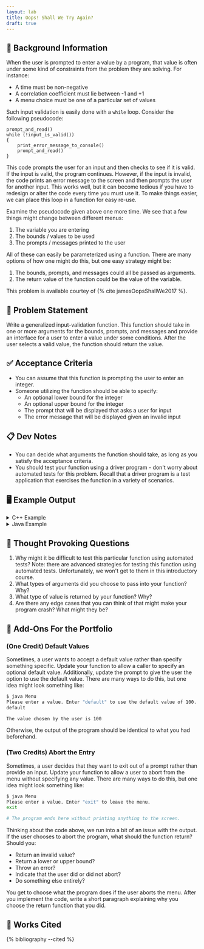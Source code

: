```yaml
---
layout: lab
title: Oops! Shall We Try Again?
draft: true
---
```


## 🔖 Background Information

When the user is prompted to enter a value by a program, that value is often under some kind of constraints from the problem they are solving. For instance:

* A time must be non-negative
* A correlation coefficient must lie between -1 and +1
* A menu choice must be one of a particular set of values

Such input validation is easily done with a `while` loop. Consider the following pseudocode:

```text
prompt_and_read()
while (!input_is_valid())
{
    print_error_message_to_console()
    prompt_and_read()
}
```

This code prompts the user for an input and then checks to see if it is valid. If the input is valid, the program continues. However, if the input is invalid, the code prints an error message to the screen and then prompts the user for another input. This works well, but it can become tedious if you have to redesign or alter the code every time you must use it. To make things easier, we can place this loop in a function for easy re-use.

Examine the pseudocode given above one more time. We see that a few things might change between different menus:

1. The variable you are entering
2. The bounds / values to be used
3. The prompts / messages printed to the user

All of these can easily be parameterized using a function. There are many options of how one might do this, but one easy strategy might be:

1. The bounds, prompts, and messages could all be passed as arguments.
2. The return value of the function could be the value of the variable.

This problem is available courtey of {% cite jamesOopsShallWe2017 %}.

## 🎯 Problem Statement

Write a generalized input-validation function. This function should take in one or more arguments for the bounds, prompts, and messages and provide an interface for a user to enter a value under some conditions. After the user selects a valid value, the function should return the value.

## ✅ Acceptance Criteria

* You can assume that this function is prompting the user to enter an integer.
* Someone utilizing the function should be able to specify:
  * An optional lower bound for the integer
  * An optional upper bound for the integer
  * The prompt that will be displayed that asks a user for input
  * The error message that will be displayed given an invalid input

## 📋 Dev Notes

* You can decide what arguments the function should take, as long as you satisfy the acceptance criteria.
* You should test your function using a driver program - don't worry about automated tests for this problem. Recall that a driver program is a test application that exercises the function in a variety of scenarios.

## 🖥️ Example Output

<details class="details-section">
  <summary class="details-section-summary">C++ Example</summary>
  <p>In this example, suppose we have a driver program called menu.cpp that tests a prompt(...) function that we wrote. When a user runs that code, they might see the following output on the console.</p>

```bash
$ ./menu.out
Please enter a value
500

Your value is invalid
Please enter a value
-100

Your value is invalid
Please enter a value
45

The value chosen by the user is 45
```

</details>

<details class="details-section">
  <summary class="details-section-summary">Java Example</summary>
  <p>In this example, suppose we have a driver program called Menu.java that tests a prompt(...) function that we wrote. When a user runs that code, they might see the following output on the console.</p>

```bash
$ ./gradlew run
Please enter a value
500

Your value is invalid
Please enter a value
-100

Your value is invalid
Please enter a value
45

The value chosen by the user is 45
```

</details>

## 📝 Thought Provoking Questions

1. Why might it be difficult to test this particular function using automated tests? Note: there are advanced strategies for testing this function using automated tests. Unfortunately, we won't get to them in this introductory course.
2. What types of arguments did you choose to pass into your function? Why?
3. What type of value is returned by your function? Why?
4. Are there any edge cases that you can think of that might make your program crash? What might they be?

## 💼 Add-Ons For the Portfolio

### (One Credit) Default Values

Sometimes, a user wants to accept a default value rather than specify something specific. Update your function to allow a caller to specify an optional default value. Additionally, update the prompt to give the user the option to use the default value. There are many ways to do this, but one idea might look something like:

```bash
$ java Menu
Please enter a value. Enter "default" to use the default value of 100.
default

The value chosen by the user is 100
```

Otherwise, the output of the program should be identical to what you had beforehand.

### (Two Credits) Abort the Entry

Sometimes, a user decides that they want to exit out of a prompt rather than provide an input. Update your function to allow a user to abort from the menu without specifying any value. There are many ways to do this, but one idea might look something like:

```bash
$ java Menu
Please enter a value. Enter "exit" to leave the menu.
exit

# The program ends here without printing anything to the screen.
```

Thinking about the code above, we run into a bit of an issue with the output. If the user chooses to abort the program, what should the function return? Should you:

* Return an invalid value?
* Return a lower or upper bound?
* Throw an error?
* Indicate that the user did or did not abort?
* Do something else entirely?

You get to choose what the program does if the user aborts the menu. After you implement the code, write a short paragraph explaining why you choose the return function that you did.

## 📘 Works Cited

{% bibliography --cited %}
